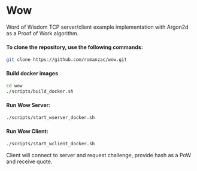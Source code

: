 # Wow

Word of Wisdom TCP server/client example implementation with Argon2d as a Proof of Work algorithm.

#### To clone the repository, use the following commands:

```sh
git clone https://github.com/romanzac/wow.git
```

#### Build docker images
```sh
cd wow
./scripts/build_docker.sh 
```

#### Run Wow Server:
```sh
./scripts/start_wserver_docker.sh
```

#### Run Wow Client:
```sh
./scripts/start_wclient_docker.sh
```
Client will connect to server and request challenge, provide hash as a PoW and receive quote. 




